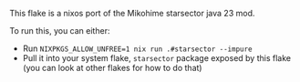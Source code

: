 This flake is a nixos port of the Mikohime starsector java 23 mod.

To run this, you can either:
- Run `NIXPKGS_ALLOW_UNFREE=1 nix run .#starsector --impure`
- Pull it into your system flake, `starsector` package exposed by this flake (you can look at other flakes for how to do that)
